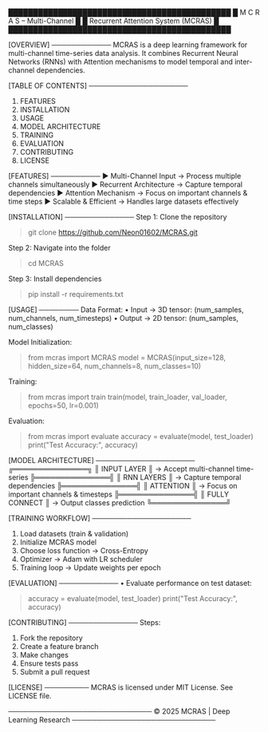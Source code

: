 █████████████████████████████████████████████
█         M C R A S – Multi-Channel        █
█     Recurrent Attention System (MCRAS)   █
█████████████████████████████████████████████

[OVERVIEW]
────────────
MCRAS is a deep learning framework for multi-channel 
time-series data analysis. It combines Recurrent Neural 
Networks (RNNs) with Attention mechanisms to model 
temporal and inter-channel dependencies.

[TABLE OF CONTENTS]
────────────────────
1. FEATURES
2. INSTALLATION
3. USAGE
4. MODEL ARCHITECTURE
5. TRAINING
6. EVALUATION
7. CONTRIBUTING
8. LICENSE

[FEATURES]
──────────
► Multi-Channel Input      → Process multiple channels simultaneously
► Recurrent Architecture   → Capture temporal dependencies
► Attention Mechanism      → Focus on important channels & time steps
► Scalable & Efficient     → Handles large datasets effectively

[INSTALLATION]
──────────────
Step 1: Clone the repository
> git clone https://github.com/Neon01602/MCRAS.git

Step 2: Navigate into the folder
> cd MCRAS

Step 3: Install dependencies
> pip install -r requirements.txt

[USAGE]
────────
Data Format:
• Input  → 3D tensor: (num_samples, num_channels, num_timesteps)
• Output → 2D tensor: (num_samples, num_classes)

Model Initialization:
> from mcras import MCRAS
> model = MCRAS(input_size=128, hidden_size=64, num_channels=8, num_classes=10)

Training:
> from mcras import train
> train(model, train_loader, val_loader, epochs=50, lr=0.001)

Evaluation:
> from mcras import evaluate
> accuracy = evaluate(model, test_loader)
> print("Test Accuracy:", accuracy)

[MODEL ARCHITECTURE]
────────────────────
╔═══════════════╗
║ INPUT LAYER   ║ → Accept multi-channel time-series
╠═══════════════╣
║ RNN LAYERS    ║ → Capture temporal dependencies
╠═══════════════╣
║ ATTENTION     ║ → Focus on important channels & timesteps
╠═══════════════╣
║ FULLY CONNECT ║ → Output classes prediction
╚═══════════════╝

[TRAINING WORKFLOW]
────────────────────
1. Load datasets (train & validation)
2. Initialize MCRAS model
3. Choose loss function → Cross-Entropy
4. Optimizer → Adam with LR scheduler
5. Training loop → Update weights per epoch

[EVALUATION]
────────────
• Evaluate performance on test dataset:
> accuracy = evaluate(model, test_loader)
> print("Test Accuracy:", accuracy)

[CONTRIBUTING]
──────────────
Steps:
1. Fork the repository
2. Create a feature branch
3. Make changes
4. Ensure tests pass
5. Submit a pull request

[LICENSE]
─────────
MCRAS is licensed under MIT License. See LICENSE file.

─────────────────────────────
© 2025 MCRAS | Deep Learning Research
─────────────────────────────
